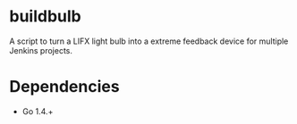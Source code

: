 buildbulb
=========

A script to turn a LIFX light bulb into a extreme feedback device for multiple Jenkins projects.

Dependencies
============

- Go 1.4.+

